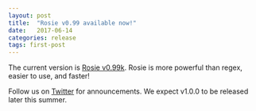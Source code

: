 ```yaml
---
layout: post
title:  "Rosie v0.99 available now!"
date:   2017-06-14
categories: release
tags: first-post
---
```


The current version is [Rosie
v0.99k](http://github.com/jamiejennings/rosie-pattern-language).
Rosie is more powerful than regex, easier to use, and faster!

Follow us on [Twitter](https://twitter.com/jamietheriveter) for
announcements.  We expect v1.0.0 to be released later this summer.

